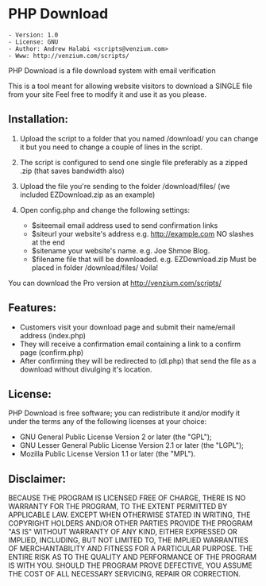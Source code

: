 # PHP Download
	- Version: 1.0
	- License: GNU
	- Author: Andrew Halabi <scripts@venzium.com>
	- Www: http://venzium.com/scripts/

PHP Download is a file download system with email verification

This is a tool meant for allowing website visitors to download a SINGLE file from your site
Feel free to modify it and use it as you please.

## Installation:
1. Upload the script to a folder that you named   /download/ 
	you can change it but you need to change a couple of lines in the script.

2. The script is configured to send one single file preferably as a zipped .zip (that saves bandwidth also)

3. Upload the file you're sending to  the folder /download/files/ (we included EZDownload.zip as an example)

4. Open config.php and change the following settings:

	- $siteemail	email address used to send confirmation links
	- $siteurl	your website's address		e.g. http://example.com		NO slashes at the end
	- $sitename	your website's name. 		e.g. Joe Shmoe Blog.
	- $filename	file that will be downloaded. 	e.g. EZDownload.zip		Must be placed in folder /download/files/
Voila!

You can download the Pro version at http://venzium.com/scripts/

## Features:
- Customers visit your download page and submit their name/email address (index.php)
- They will receive a confirmation email containing a link to a confirm page (confirm.php)
- After confirming they will be redirected to (dl.php) that send the file as a download without divulging it's location.

## License:
PHP Download is free software; you can redistribute it and/or modify it
under the terms any of the following licenses at your choice:
- GNU General Public License Version 2 or later (the "GPL");
- GNU Lesser General Public License Version 2.1 or later (the "LGPL");
- Mozilla Public License Version 1.1 or later (the "MPL").

## Disclaimer:
BECAUSE THE PROGRAM IS LICENSED FREE OF CHARGE, THERE IS NO WARRANTY FOR THE PROGRAM, TO THE EXTENT PERMITTED BY APPLICABLE LAW.
EXCEPT WHEN OTHERWISE STATED IN WRITING, THE COPYRIGHT HOLDERS AND/OR OTHER PARTIES PROVIDE THE PROGRAM "AS IS" WITHOUT WARRANTY 
OF ANY KIND, EITHER EXPRESSED OR IMPLIED, INCLUDING, BUT NOT LIMITED TO, THE IMPLIED WARRANTIES OF MERCHANTABILITY AND FITNESS FOR 
A PARTICULAR PURPOSE. THE ENTIRE RISK AS TO THE QUALITY AND PERFORMANCE OF THE PROGRAM IS WITH YOU. SHOULD THE PROGRAM PROVE 
DEFECTIVE, YOU ASSUME THE COST OF ALL NECESSARY SERVICING, REPAIR OR CORRECTION.

